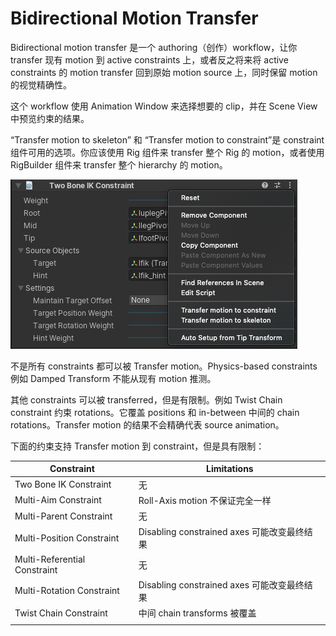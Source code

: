 # Bidirectional Motion Transfer

Bidirectional motion transfer 是一个 authoring（创作）workflow，让你 transfer 现有 motion 到 active constraints 上，或者反之将来将 active constraints 的 motion transfer 回到原始 motion source 上，同时保留 motion 的视觉精确性。

这个 workflow 使用 Animation Window 来选择想要的 clip，并在 Scene View 中预览约束的结果。

“Transfer motion to skeleton” 和 “Transfer motion to constraint”是 constraint 组件可用的选项。你应该使用 Rig 组件来 transfer 整个 Rig 的 motion，或者使用 RigBuilder 组件来 transfer 整个 hierarchy 的 motion。

![baking_option_menu](Image/baking_option_menu.png)

不是所有 constraints 都可以被 Transfer motion。Physics-based constraints 例如 Damped Transform 不能从现有 motion 推测。

其他 constraints 可以被 transferred，但是有限制。例如 Twist Chain constraint 约束 rotations。它覆盖 positions 和 in-between 中间的 chain rotations。Transfer motion 的结果不会精确代表 source animation。

下面的约束支持 Transfer motion 到 constraint，但是具有限制：

| Constraint | Limitations |
| --- | --- |
| Two Bone IK Constraint | 	无 |
| Multi-Aim Constraint | Roll-Axis motion 不保证完全一样 |
| Multi-Parent Constraint | 无 |
| Multi-Position Constraint | Disabling constrained axes 可能改变最终结果 |
| Multi-Referential Constraint | 无 |
| Multi-Rotation Constraint | Disabling constrained axes 可能改变最终结果 |
| Twist Chain Constraint | 中间 chain transforms 被覆盖 |
| | | 